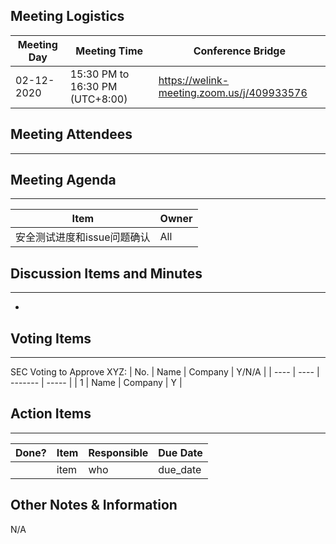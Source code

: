 ## Meeting Logistics

| Meeting Day | Meeting Time                    | Conference Bridge                          |
| ----------- | ------------------------------- | ------------------------------------------ |
| 02-12-2020  | 15:30 PM to 16:30 PM (UTC+8:00) | https://welink-meeting.zoom.us/j/409933576 |

## Meeting Attendees
** **






## Meeting Agenda

** **
| Item                               | Owner  |
| ---------------------------------- | ------ |
| 安全测试进度和issue问题确认   | All |


## Discussion Items and Minutes

** **
- 

## Voting Items

** **
SEC Voting to Approve XYZ:
| No.  | Name | Company | Y/N/A |
| ---- | ---- | ------- | ----- |
| 1    | Name | Company | Y     |

## Action Items
** **
| Done? | Item | Responsible | Due Date |
| ----- | ---- | ----------- | -------- |
|       | item | who         | due_date |

## Other Notes & Information
N/A